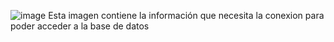 ![image](https://github.com/user-attachments/assets/a8a06b58-5cd2-4585-bfe5-621b3e2ed3f8)
Esta imagen contiene la información que necesita la conexion para poder acceder a la base de datos
